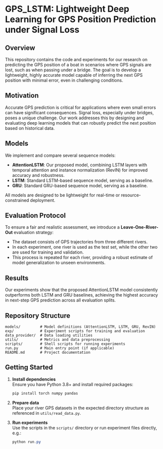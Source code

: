 # GPS_LSTM: Lightweight Deep Learning for GPS Position Prediction under Signal Loss

## Overview

This repository contains the code and experiments for our research on predicting the GPS position of a boat in scenarios where GPS signals are lost, such as when passing under a bridge. The goal is to develop a lightweight, highly accurate model capable of inferring the next GPS position with minimal error, even in challenging conditions.

## Motivation

Accurate GPS prediction is critical for applications where even small errors can have significant consequences. Signal loss, especially under bridges, poses a unique challenge. Our work addresses this by designing and evaluating deep learning models that can robustly predict the next position based on historical data.

## Models

We implement and compare several sequence models:

- **AttentionLSTM**: Our proposed model, combining LSTM layers with temporal attention and instance normalization (RevIN) for improved accuracy and robustness.
- **LSTM**: Standard LSTM-based sequence model, serving as a baseline.
- **GRU**: Standard GRU-based sequence model, serving as a baseline.

All models are designed to be lightweight for real-time or resource-constrained deployment.

## Evaluation Protocol

To ensure a fair and realistic assessment, we introduce a **Leave-One-River-Out** evaluation strategy:
- The dataset consists of GPS trajectories from three different rivers.
- In each experiment, one river is used as the test set, while the other two are used for training and validation.
- This process is repeated for each river, providing a robust estimate of model generalization to unseen environments.

## Results

Our experiments show that the proposed AttentionLSTM model consistently outperforms both LSTM and GRU baselines, achieving the highest accuracy in next-step GPS prediction across all evaluation splits.

## Repository Structure

```
models/         # Model definitions (AttentionLSTM, LSTM, GRU, RevIN)
exp/            # Experiment scripts for training and evaluation
data_provider/  # Data loading utilities
utils/          # Metrics and data preprocessing
scripts/        # Shell scripts for running experiments
run.py          # Main entry point (if applicable)
README.md       # Project documentation
```

## Getting Started

1. **Install dependencies**  
   Ensure you have Python 3.8+ and install required packages:
   ```powershell
   pip install torch numpy pandas
   ```

2. **Prepare data**  
   Place your river GPS datasets in the expected directory structure as referenced in `utils/read_data.py`.

3. **Run experiments**  
   Use the scripts in the `scripts/` directory or run experiment files directly, e.g.:
   ```powershell
   python run.py
   ```


